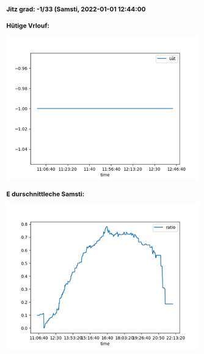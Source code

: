 ### Jitz grad: -1/33 (Samsti, 2022-01-01 12:44:00

### Hütige Vrlouf:
![Graph](Today.png)

### E durschnittleche Samsti:
![Graph](Samsti.png)